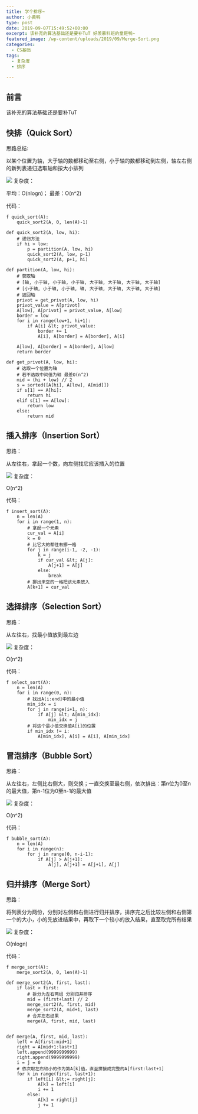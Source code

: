 ```yaml
---
title: 学个排序~
author: 小黄鸭
type: post
date: 2019-09-07T15:49:52+00:00
excerpt: 该补充的算法基础还是要补TuT 好羡慕科班的童鞋鸭~
featured_image: /wp-content/uploads/2019/09/Merge-Sort.png
categories:
  - CS基础
tags:
  - 复杂度
  - 排序

---
```

## 前言

该补充的算法基础还是要补TuT

## 快排（Quick Sort）

思路总结:

以某个位置为轴，大于轴的数都移动至右侧，小于轴的数都移动到左侧，轴左右侧的新列表递归选取轴和按大小排列

![](../2019/09/Sorting_quicksort_anim.gif)
复杂度：

平均：O(nlogn)； 最差：O(n^2) 

代码：

```
f quick_sort(A):
    quick_sort2(A, 0, len(A)-1)

def quick_sort2(A, low, hi):
    # 递归方法
    if hi > low:
        p = partition(A, low, hi)
        quick_sort2(A, low, p-1)
        quick_sort2(A, p+1, hi)

def partition(A, low, hi):
    # 获取轴
    # [轴, 小于轴, 小于轴, 小于轴, 大于轴, 大于轴, 大于轴, 大于轴]
    # [小于轴, 小于轴, 小于轴, 轴, 大于轴, 大于轴, 大于轴, 大于轴]
    # 返回轴
    privot = get_privot(A, low, hi)
    privot_value = A[privot]
    A[low], A[privot] = privot_value, A[low]
    border = low
    for i in range(low+1, hi+1):
        if A[i] &lt; privot_value:
            border += 1
            A[i], A[border] = A[border], A[i]

    A[low], A[border] = A[border], A[low]
    return border

def get_privot(A, low, hi):
    # 选取一个位置为轴
    # 若不选取中间值为轴 最差O(n^2)
    mid = (hi + low) // 2
    s = sorted([A[hi], A[low], A[mid]])
    if s[1] == A[hi]:
        return hi
    elif s[1] == A[low]:
        return low
    else:
        return mid

```
## 插入排序（Insertion Sort）

思路：

从左往右，拿起一个数，向左侧找它应该插入的位置

![](../2019/09/Insertion-sort-example-300px.gif)
复杂度：

O(n^2)

代码：

```
f insert_sort(A):
    n = len(A)
    for i in range(1, n):
        # 拿起一个元素
        cur_val = A[i]
        k = 0
        # 比它大的都往右挪一格
        for j in range(i-1, -2, -1):
            k = j
            if cur_val &lt; A[j]:
                A[j+1] = A[j]
            else:
                break
        # 挪出来空的一格把该元素放入
        A[k+1] = cur_val

```
## 选择排序（Selection Sort）

思路：

从左往右，找最小值放到最左边

![](../2019/09/Selection-Sort-Animation.gif)
复杂度：

O(n^2)

代码：

```
f select_sort(A):
    n = len(A)
    for i in range(0, n):
        # 找出A[i:end]中的最小值
        min_idx = i
        for j in range(i+1, n):
            if A[j] &lt; A[min_idx]:
                min_idx = j
        # 将这个最小值交换值A[i]的位置
        if min_idx != i:
            A[min_idx], A[i] = A[i], A[min_idx]

```
## 冒泡排序（Bubble Sort）

思路：

从左往右，左侧比右侧大，则交换；一直交换至最右侧，依次排出：第n位为0至n的最大值，第n-1位为0至n-1的最大值

![](../2019/09/Bubble-sort-example-300px.gif)
复杂度：

O(n^2)

代码：

```
f bubble_sort(A):
    n = len(A)
    for i in range(n):
        for j in range(0, n-i-1):
            if A[j] > A[j+1]:
                A[j], A[j+1] = A[j+1], A[j]

```
## 归并排序（Merge Sort）

思路：

将列表分为两份，分别对左侧和右侧进行归并排序，排序完之后比较左侧和右侧第一个的大小，小的先放进结果中，再取下一个较小的放入结果，直至取完所有结果

![](../2019/09/220px-Merge-sort-example-300px.gif)
复杂度：

O(nlogn)

代码：

```
f merge_sort(A):
    merge_sort2(A, 0, len(A)-1)

def merge_sort2(A, first, last):
    if last > first:
        # 拆分为左右两组 分别归并排序
        mid = (first+last) // 2
        merge_sort2(A, first, mid)
        merge_sort2(A, mid+1, last)
        # 合并左右结果
        merge(A, first, mid, last)


def merge(A, first, mid, last):
    left = A[first:mid+1]
    right = A[mid+1:last+1]
    left.append(9999999999)
    right.append(9999999999)
    i = j = 0
    # 依次取左右较小的作为第A[k]值，直至拼接成完整的A[first:last+1]
    for k in range(first, last+1):
        if left[i] &lt;= right[j]:
            A[k] = left[i]
            i += 1
        else:
            A[k] = right[j]
            j += 1
```